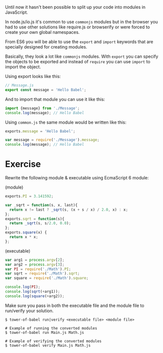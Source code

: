 Until now it hasn't been possible to split up your code into modules in JavaScript.

In node.js/io.js it's common to use `commonjs` modules but in the browser you had to use other solutions like require.js or browserify or were forced to create your own global namespaces.

From ES6  you will be able to use the `export` and `import` keywords that are specially designed for creating modules.

Basically, they look a lot like `commonjs` modules. With `export` you can specify the objects to be exported and instead of `require` you can use `import` to import the object.

Using export looks like this:

```javascript
// Message.js
export const message = 'Hello Babel';
```

And to import that module you can use it like this:

```javascript
import {message} from './Message';
console.log(message); // Hello Babel
```

Using `common.js` the same module would be written like this:

```javascript
exports.message = 'Hello Babel';
```

```javascript
var message = require('./Message').message;
console.log(message); // Hello Babel
```

# Exercise

Rewrite the following module & executable using EcmaScript 6 module:

(module)
```javascript
exports.PI = 3.141592;

var _sqrt = function(s, x, last){
  return x != last ? _sqrt(s, (x + s / x) / 2.0, x) : x;
};
exports.sqrt = function(s){
  return _sqrt(s, s/2.0, 0.0);
};
exports.square(x) {
  return x * x;
};
```

(executable)
```javascript
var arg1 = process.argv[2];
var arg2 = process.argv[3];
var PI = require('./Math').PI;
var sqrt = require('./Math').sqrt;
var square = require('./Math').square;

console.log(PI);
console.log(sqrt(+arg1));
console.log(square(+arg2));
```

Make sure you pass in both the executable file and the module file to run/verify your solution.

```
$ tower-of-babel run|verify <executable file> <module file>

# Example of running the converted modules
$ tower-of-babel run Main.js Math.js

# Example of verifying the converted modules
$ tower-of-babel verify Main.js Math.js
```
